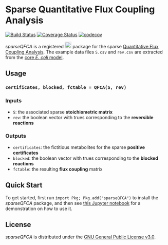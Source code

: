 # Sparse Quantitative Flux Coupling Analysis
[![Build Status](https://travis-ci.com/mtefagh/sparseQFCA.jl.svg?branch=master)](https://travis-ci.com/mtefagh/sparseQFCA.jl)
[![Coverage Status](https://coveralls.io/repos/github/mtefagh/sparseQFCA.jl/badge.svg?branch=master)](https://coveralls.io/github/mtefagh/sparseQFCA.jl?branch=master)
[![codecov](https://codecov.io/gh/mtefagh/sparseQFCA.jl/branch/master/graph/badge.svg)](https://codecov.io/gh/mtefagh/sparseQFCA.jl)

*sparseQFCA* is a registered [<img src="https://julialang.org/assets/infra/logo.svg" height="20" />](https://julialang.org/) package for the sparse [Quantitative Flux Coupling Analysis](https://mtefagh.github.io/qfca/). The example data files `S.csv` and `rev.csv` are extracted from the [core *E. coli* model](http://systemsbiology.ucsd.edu/Downloads/EcoliCore).

## Usage
### `certificates, blocked, fctable = QFCA(S, rev)`

### Inputs
* `S`: the associated sparse **stoichiometric matrix**
* `rev`: the boolean vector with trues corresponding to the **reversible reactions**

### Outputs
* `certificates`: the fictitious metabolites for the sparse **positive certificates**
* `blocked`: the boolean vector with trues corresponding to the **blocked reactions**
* `fctable`: the resulting **flux coupling** matrix

## Quick Start
To get started, first run `import Pkg; Pkg.add("sparseQFCA")` to install the *sparseQFCA* package, and then see [this Jupyter notebook](https://nbviewer.jupyter.org/github/mtefagh/demos/blob/master/sparseQFCA.ipynb) for a demonstration on how to use it.

## License
*sparseQFCA* is distributed under the [GNU General Public License v3.0](http://www.gnu.org/copyleft/gpl.html).
